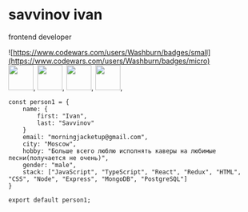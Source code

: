 <h1>savvinov ivan</h1>
frontend developer

<br/>

![https://www.codewars.com/users/Washburn/badges/small](https://www.codewars.com/users/Washburn/badges/micro)<br/>
<img src="https://user-images.githubusercontent.com/74038190/212257454-16e3712e-945a-4ca2-b238-408ad0bf87e6.gif" width="50" height="50">,
<img src="https://user-images.githubusercontent.com/74038190/212257467-871d32b7-e401-42e8-a166-fcfd7baa4c6b.gif" width="50" height="50">,
<img src="https://user-images.githubusercontent.com/74038190/212257460-738ff738-247f-4445-a718-cdd0ca76e2db.gif" width="50" height="50">,
<img src="https://user-images.githubusercontent.com/74038190/238200441-1a797f46-efe4-41e6-9e75-5303e1bbcbfa.gif" width="50" height="50">,

```
const person1 = {
    name: {
        first: "Ivan",
        last: "Savvinov"
    }
    email: "morningjacketup@gmail.com",
    city: "Moscow",
    hobby: "Больше всего люблю исполнять каверы на любимые песни(получается не очень)",
    gender: "male",
    stack: ["JavaScript", "TypeScript", "React", "Redux", "HTML", "CSS", "Node", "Express", "MongoDB", "PostgreSQL"]
}

export default person1;
```
